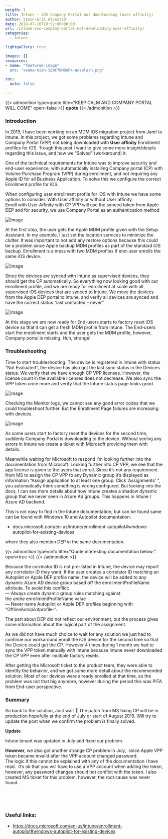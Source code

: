 ```yaml
---
weigth: 1
title: Intune – iOS Company Portal not downloading (user affinity)
author: Stein-Erik Alvestad
date: 2019-07-16T19:52:00+00:00
url: /intune-ios-company-portal-not-downloading-user-affinity/
categories:
  - intune

lightgallery: true

images: []
resources:
- name: "featured-image"
  src: "seema-miah-32mF78M9GP4-unsplash.png"

toc:
  auto: false

---
```


{{< admonition type=quote title="KEEP CALM AND COMPANY PORTAL WILL COME" open=false >}}
**quote**
{{< /admonition >}}




### Introduction

In 2019, I have been working on an MDM iOS migration project from Jamf to Intune. In this project, we got some problems regarding Intune and Company Portal (VPP) not being downloaded with **User affinity** Enrollment profiles for iOS. Trough this post I want to give some more insight/details regarding this issue, and how we &#8220;Solved&#8221; (workaround) it.

One of the technical requirements for Intune was to improve security and end-user experience, with automatically installing Company portal (CP) with Volume Purchase Program (VPP) during enrollment, and not requiring any Apple ID for all Business Application. To solve this we configure the correct Enrollment profile for iOS.

When configuring user enrollment profile for iOS with Intune we have some options to consider. With User affinity or without User affinity.  
Enroll with User Affinity with CP VPP will use the synced token from Apple DEP and for security, we use Company Portal as an authentication method



![Image](/wp-content/uploads/2019/07/Setup-Assistant-Customization_0.png)

At the first step, the user gets the Apple MDM profile given with the Setup Assistant. In my example, I just set the location services to minimize the clutter. It was important to not add any restore options because this could be a problem since Apple backup MDM profiles as part of the standard iOS backup. Enrollment is a mess with two MDM profiles if end-user enrolls the same iOS device.

![Image](/wp-content/uploads/2019/07/Setup-Assistant-Customization_1.png)
 

Since the devices are synced with Intune as supervised devices, they should get the CP automatically. So everything now looking good with our enrollment profile, and we are ready for enrollment at scale with all supervised iOS devices that are synced to Intune. We move the devices from the Apple DEP portal to Intune, and verify all devices are synced and have the correct status &#8220;last contacted &#8211; never&#8221;


![image](/wp-content/uploads/2019/07/enrollment_program_token_devices.png)

At this stage we are now ready for End-users starts to factory reset iOS device so that it can get a fresh MDM profile from Intune. The End-users start the enrollment starts and the user gets the MDM profile, however, Company portal is missing. Huh, strange!

### Troubleshooting

Time to start troubleshooting. The device is registered in Intune with status &#8220;Not Evaluated&#8221;, the device has also got the last sync status in the Devices status. We verify that we have enough CP VPP licenses. However, the license count in the available licenses does not decrease. We also sync the VPP token once more and verify that the Intune status page looks good.

![image](/wp-content/uploads/2019/07/Company-Portal-apps-VPP-1.png)

Checking the Monitor logs, we cannot see any good error codes that we could troubleshoot further. But the Enrollment Page failures are increasing with devices.

![image](/wp-content/uploads/2019/07/Device-enrollment_monitor.png)

As some users start to factory reset the devices for the second time, suddenly Company Portal is downloading to the device. Without seeing any errors in Intune we create a ticket with Microsoft providing them with details.

Meanwhile waiting for Microsoft to respond I&#8217;m looking further into the documentation from Microsoft. Looking further into CP VPP, we see that the app license is given to the users that enroll. Since it&#8217;s not any requirement from MS to assign the CP VPP to any Dynamic group it&#8217;s displayed as information &#8220;Assign application to at least one group. Click &#8216;Assignments&#8217; &#8220;, you automatically think something is wrong configured. But looking into the docs, I can see more details about how Intune creates a shadow dynamic group that we never seen in Azure Ad groups. This happens in Intune / Azure AD backend.

This is not easy to find in the Intune documentation, but can be found same can be found with Windows 10 and Autopilot documentation:

* docs.microsoft.com/en-us/intune/enrollment-autopilot#windows-autopilot-for-existing-devices

where they also mention DEP in the same documentation.  


{{< admonition type=info title="Quote interesting documentation below:" open=true >}}
{{< /admonition >}}

 
Because the correlator ID is not pre-listed in Intune, the device may report any correlator ID they want. If the user creates a correlator ID matching an Autopilot or Apple DEP profile name, the device will be added to any dynamic Azure AD device group based off the enrollmentProfileName attribute. To avoid this conflict:  
&#8212; Always create dynamic group rules matching against the&nbsp;_entire_&nbsp;enrollmentProfileName value  
&#8212; Never name Autopilot or Apple DEP profiles beginning with &#8220;OfflineAutopilotprofile-&#8220;.

The part about DEP did not reflect our environment, but the process gives some information about the logical part of the assignment.

As we did not have much choice to wait for any solution we just had to continue our workaround enroll the iOS device for the second time so that the Device could get the CP. However 4 times during 1 month we had to sync the VPP token manually with intune because Intune never downloaded the CP VPP even after multiple factory resets.

After getting the Microsoft ticket to the product team, they were able to identify the behavior, and we got some more detail about the recommended solution. Most of our devices were already enrolled at that time, so the problem was not that big anymore, however during the period this was PITA from End-user perspective.  

### Summary
So back to the solution, Just wait 🙂 The patch from MS fixing CP will be in production hopefully at the end of July or start of August 2019. Will try to update the post when we confirm the problem is finally solved.

**Update** 
  
Intune tenant was updated in July and fixed our problem.  

**However**, we also got another strange CP problem in July,&nbsp; since Apple VPP token became invalid after the VPP account changed password.  
The logic if this cannot be explained with any of the documentation I have read.&nbsp; It&#8217;s ok that you will have to use a VPP account when adding the token, however, any password changes should not conflict with the token. I also created MS ticket for this problem, however, the root cause was never found.&nbsp;&nbsp;

&nbsp;

&nbsp;

### Useful links:

* https://docs.microsoft.com/en-us/intune/enrollment-autopilot#windows-autopilot-for-existing-devices